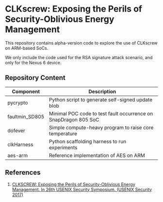# CLKscrew: Exposing the Perils of Security-Oblivious Energy Management
This repository contains alpha-version code to explore the use of CLKscrew on ARM-based SoCs.

We only include the code used for the RSA signature attack scenario, and only for the Nexus 6 device.



## Repository Content
| Component     | Description   |
| ------------- | ------------- |
| pycrypto      | Python script to generate self-signed update blob  |
| faultmin_SD805      | Minimal POC code to test fault occurrence on SnapDragon 805 SoC  |
| dofever      | Simple compute-heavy program to raise core temperature  |
| clkHarness      | Python scaffolding harness to run experiments  |
| aes-arm       | Reference implementation of AES on ARM |

## References
1. [CLKSCREW: Exposing the Perils of Security-Oblivious Energy Management. In 26th USENIX Security Symposium. (USENIX Security 2017)](https://www.usenix.org/conference/usenixsecurity17/technical-sessions/presentation/tang)
